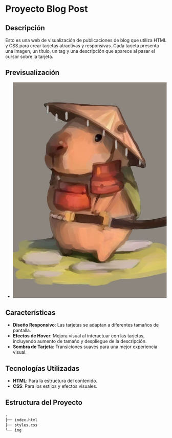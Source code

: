 # Proyecto Blog Post

## Descripción

Esto es una web de visualización de publicaciones de blog que utiliza HTML y CSS para crear tarjetas atractivas y responsivas. Cada tarjeta presenta una imagen, un título, un tag y una descripción que aparece al pasar el cursor sobre la tarjeta.

## Previsualización

- <img src="./img/27e1e8fb945fb1580c5db3d55a250285.jpg" alt="Prueba" width=""/>

## Características

- **Diseño Responsivo**: Las tarjetas se adaptan a diferentes tamaños de pantalla.
- **Efectos de Hover**: Mejora visual al interactuar con las tarjetas, incluyendo aumento de tamaño y despliegue de la descripción.
- **Sombra de Tarjeta**: Transiciones suaves para una mejor experiencia visual.

## Tecnologías Utilizadas

- **HTML**: Para la estructura del contenido.
- **CSS**: Para los estilos y efectos visuales.

## Estructura del Proyecto

```plaintext
.
├── index.html
├── styles.css
└── img
    
